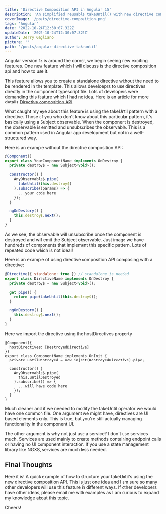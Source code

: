 ```yaml
---
title: 'Directive Composition API in Angular 15'
description: 'An simplified reusable takeUntil() with new directive composition api'
coverImage: '/posts/directive-composition.png'
tags: 'Angular'
date: '2022-10-24T12:30:07.322Z'
updateDate: '2022-10-24T12:30:07.322Z'
author: Jerry Gagliano
picture: ''
path: '/posts/angular-directive-takeuntil'
---
```


Angular version 15 is around the corner, we begin seeing new exciting features. One new feature which I will discuss is the directive composition api and how to use it.

This feature allows you to create a standalone directive without the need to be rendered in the template. This allows develoeprs to use directives directly in the component typescript file. Lots of developers were demanding this feature which I had no idea. Here is an article for more details [Directive composition API](https://www.angularjswiki.com/angular/directive-composition-api-in-angular-15/#real-use-cases)

What caught my eye about this feature is using the takeUntil pattern with a directive. Those of you who don't know about this particular pattern, it's basically using a Subject observable. When the component is destroyed, the observable is emitted and unsubscribes the observable. This is a common pattern used in Angular app development but not in a well-structured way.

Here is an example without the directive composition API:

```js
@Component()
export class YourComponentName implements OnDestroy {
  private destroy$ = new Subject<void>();

  constructor() {
    AnyObservable$.pipe(
      takeUntil(this.destroy$)
    ).subscribe((params) => {
      ...your code here
    });
  }

  ngOnDestory() {
    this.destroy$.next();
  }
}
```


As we see, the observable will unsubscribe once the component is destroyed and will emit the Subject observable. Just image we have hundreds of components that implement this specific pattern. Lots of repeated code which is not ideal!

Here is an example of using directive composition API composing with a directive:

```js
@Directive({ standalone: true }) // standalone is needed
export class DirectiveName implements OnDestroy {
  private destroy$ = new Subject<void>();

  get pipe() {
    return pipe(takeUntil(this.destroy$));
  }

  ngOnDestory() {
    this.destroy$.next();
  }
}
```

Here we import the directive using the hostDirectives property

```
@Component({
  hostDirectives: [DestroyedDirective]
})
export class ComponentName implements OnInit {
  private untilDestroyed = new inject(DestroyedDirective).pipe;

  constructor() {
    AnyObservable$.pipe(
      this.untilDestroyed
    ).subscribe(() => {
      ...will have code here
    });
  }
}
```

Much cleaner and if we needed to modify the takeUntil operator we would have one common file. One argument we might have, directives are UI based elements only. This is true, but you're still actually managing functionality in the component UI.

The other argument is why not just use a service? I don't use services much. Services are used mainly to create methods containing endpoint calls or having no UI component interaction. If you use a state management library like NGXS, services are much less needed.

## Final Thoughts

Here it is! A quick example of how to structure your takeUntil's using the new directive composition API. This is just one idea and I am sure so many other developers will use this feature in different ways. If other developers have other ideas, please email me with examples as I am curious to expand my knowledge about this topic.

Cheers!




